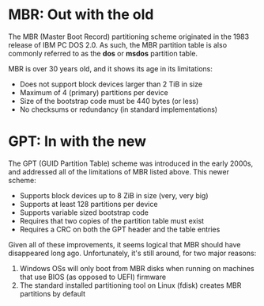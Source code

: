 # MBR: Out with the old
The MBR (Master Boot Record) partitioning scheme originated in the 1983 release of IBM PC DOS 2.0. As such, the MBR partition table is also
commonly referred to as the **dos** or **msdos** partition table.

MBR is over 30 years old, and it shows its age in its limitations:

 * Does not support block devices larger than 2 TiB in size
 * Maximum of 4 (primary) partitions per device
 * Size of the bootstrap code must be 440 bytes (or less)
 * No checksums or redundancy (in standard implementations)

# GPT: In with the new
The GPT (GUID Partition Table) scheme was introduced in the early 2000s, and addressed all of the limitations of MBR listed
above. This newer scheme:

 * Supports block devices up to 8 ZiB in size (very, very big)
 * Supports at least 128 partitions per device
 * Supports variable sized bootstrap code
 * Requires that two copies of the partition table must exist
 * Requires a CRC on both the GPT header and the table entries

Given all of these improvements, it seems logical that MBR should have disappeared long ago. Unfortunately, it's
still around, for two major reasons:

 1. Windows OSs will only boot from MBR disks when running on machines that use BIOS (as opposed to UEFI) firmware
 2. The standard installed partitioning tool on Linux (fdisk) creates MBR partitions by default

